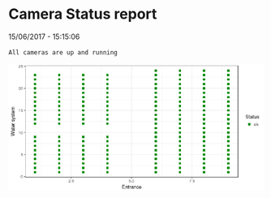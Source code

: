 Camera Status report
================
15/06/2017 - 15:15:06

    All cameras are up and running

![](camreport_files/figure-markdown_github/unnamed-chunk-2-1.png)
